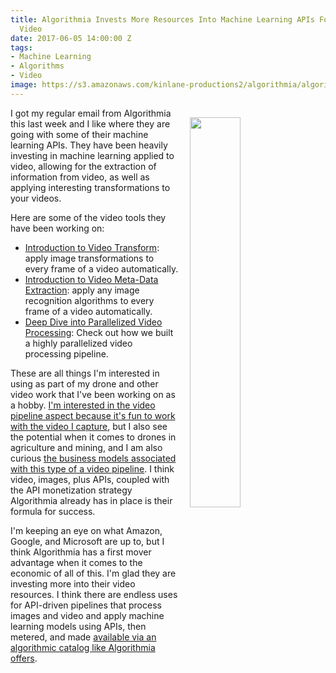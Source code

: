 ```yaml
---
title: Algorithmia Invests More Resources Into Machine Learning APIs For Working With
  Video
date: 2017-06-05 14:00:00 Z
tags:
- Machine Learning
- Algorithms
- Video
image: https://s3.amazonaws.com/kinlane-productions2/algorithmia/algorithmia-cube2-png-1.png
---
```


<p><a href="http://blog.algorithmia.com/deep-dive-into-parallelized-video-processing/"><img src="https://s3.amazonaws.com/kinlane-productions2/algorithmia/algorithmia-cube2-png-1.png" align="right" width="40%" style="padding: 15px;" /></a></p>I got my regular email from Algorithmia this last week and I like where they are going with some of their machine learning APIs. They have been heavily investing in machine learning applied to video, allowing for the extraction of information from video, as well as applying interesting transformations to your videos.

Here are some of the video tools they have been working on:

* [Introduction to Video Transform](http://blog.algorithmia.com/introduction-to-video-transform/): apply image transformations to every frame of a video automatically. 
* [Introduction to Video Meta-Data Extraction](http://blog.algorithmia.com/introduction-video-metadata/): apply any image recognition algorithms to every frame of a video automatically.
* [Deep Dive into Parallelized Video Processing](http://blog.algorithmia.com/deep-dive-into-parallelized-video-processing/): Check out how we built a highly parallelized video processing pipeline.

These are all things I'm interested in using as part of my drone and other video work that I've been working on as a hobby. [I'm interested in the video pipeline aspect because it's fun to work with the video I capture](http://apievangelist.com/2017/01/03/learning-about-machine-learning-apis-with-my-algorithmic-rotoscope-work/), but I also see the potential when it comes to drones in agriculture and mining, and I am also curious [the business models associated with this type of a video pipeline](http://apievangelist.com/2017/01/03/exploring-the-economics-of-wholesale-and-retail-algorithmic-apis/). I think video, images, plus APIs, coupled with the API monetization strategy Algorithmia already has in place is their formula for success. 

I'm keeping an eye on what Amazon, Google, and Microsoft are up to, but I think Algorithmia has a first mover advantage when it comes to the economic of all of this. I'm glad they are investing more into their video resources. I think there are endless uses for API-driven pipelines that process images and video and apply machine learning models using APIs, then metered, and made [available via an algorithmic catalog like Algorithmia offers](https://algorithmia.com/algorithms). 